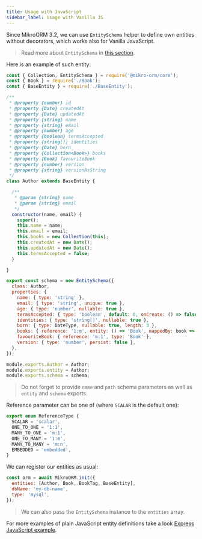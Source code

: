 ```yaml
---
title: Usage with JavaScript
sidebar_label: Usage with Vanilla JS
---
```


Since MikroORM 3.2, we can use `EntitySchema` helper to define own entities without decorators, which works also for Vanilla JavaScript.

> Read more about `EntitySchema` in [this section](./entity-schema.md).

Here is an example of such entity:

```js title="./entities/Author.js"
const { Collection, EntitySchema } = require('@mikro-orm/core');
const { Book } = require('./Book');
const { BaseEntity } = require('./BaseEntity');

/**
 * @property {number} id
 * @property {Date} createdAt
 * @property {Date} updatedAt
 * @property {string} name
 * @property {string} email
 * @property {number} age
 * @property {boolean} termsAccepted
 * @property {string[]} identities
 * @property {Date} born
 * @property {Collection<Book>} books
 * @property {Book} favouriteBook
 * @property {number} version
 * @property {string} versionAsString
 */
class Author extends BaseEntity {

  /**
   * @param {string} name
   * @param {string} email
   */
  constructor(name, email) {
    super();
    this.name = name;
    this.email = email;
    this.books = new Collection(this);
    this.createdAt = new Date();
    this.updatedAt = new Date();
    this.termsAccepted = false;
  }

}

export const schema = new EntitySchema({
  class: Author,
  properties: {
    name: { type: 'string' },
    email: { type: 'string', unique: true },
    age: { type: 'number', nullable: true },
    termsAccepted: { type: 'boolean', default: 0, onCreate: () => false },
    identities: { type: 'string[]', nullable: true },
    born: { type: DateType, nullable: true, length: 3 },
    books: { reference: '1:m', entity: () => 'Book', mappedBy: book => book.author },
    favouriteBook: { reference: 'm:1', type: 'Book' },
    version: { type: 'number', persist: false },
  },
});

module.exports.Author = Author;
module.exports.entity = Author;
module.exports.schema = schema;
```

> Do not forget to provide `name` and `path` schema parameters as well as `entity` and `schema` exports.

Reference parameter can be one of (where `SCALAR` is the default one):

```ts
export enum ReferenceType {
  SCALAR = 'scalar',
  ONE_TO_ONE = '1:1',
  MANY_TO_ONE = 'm:1',
  ONE_TO_MANY = '1:m',
  MANY_TO_MANY = 'm:n',
  EMBEDDED = 'embedded',
}
```

We can register our entities as usual:

```js
const orm = await MikroORM.init({
  entities: [Author, Book, BookTag, BaseEntity],
  dbName: 'my-db-name',
  type: 'mysql',
});
```

> We can also pass the `EntitySchema` instance to the `entities` array.

For more examples of plain JavaScript entity definitions take a look [Express JavaScript example](https://github.com/mikro-orm/express-js-example-app).

